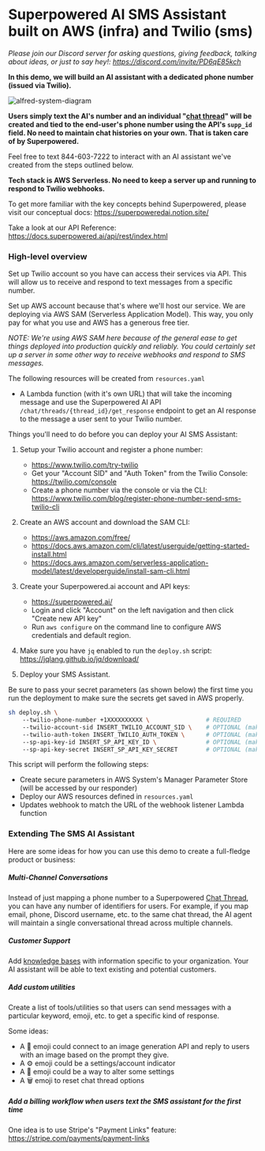 # Superpowered AI SMS Assistant built on AWS (infra) and Twilio (sms)

_Please join our Discord server for asking questions, giving feedback, talking about ideas, or just to say hey!: https://discord.com/invite/PD6qE85kch_

**In this demo, we will build an AI assistant with a dedicated phone number (issued via Twilio).**

![alfred-system-diagram](https://github.com/SuperpoweredAI/superpowered-examples/assets/25647677/590e2c81-6aa3-4964-a9b1-540c6b4faea5)


**Users simply text the AI's number and an individual  "[chat thread](!https://docs.superpowered.ai/api/rest/index.html#tag/Chat)" will be created and tied to the end-user's phone number using the API's `supp_id` field. No need to maintain chat histories on your own. That is taken care of by Superpowered.**

Feel free to text 844-603-7222 to interact with an AI assistant we've created from the steps outlined below.

**Tech stack is AWS Serverless. No need to keep a server up and running to respond to Twilio webhooks.**

To get more familiar with the key concepts behind Superpowered, please visit our conceptual docs: https://superpoweredai.notion.site/

Take a look at our API Reference: https://docs.superpowered.ai/api/rest/index.html



### High-level overview

Set up Twilio account so you have can access their services via API. This will allow us to receive and respond to text messages from a specific number.

Set up AWS account because that's where we'll host our service. We are deploying via AWS SAM (Serverless Application Model). This way, you only pay for what you use and AWS has a generous free tier.

_NOTE: We're using AWS SAM here because of the general ease to get things deployed into production quickly and reliably. You could certainly set up a server in some other way to receive webhooks and respond to SMS messages._

The following resources will be created from `resources.yaml`

- A Lambda function (with it's own URL) that will take the incoming message and use the Superpowered AI API `/chat/threads/{thread_id}/get_response` endpoint to get an AI response to the message a user sent to your Twilio number.

Things you'll need to do before you can deploy your AI SMS Assistant:

1. Setup your Twilio account and register a phone number:
    - https://www.twilio.com/try-twilio
    - Get your "Account SID" and "Auth Token" from the Twilio Console: https://twilio.com/console
    - Create a phone number via the console or via the CLI: https://www.twilio.com/blog/register-phone-number-send-sms-twilio-cli
2. Create an AWS account and download the SAM CLI:
    - https://aws.amazon.com/free/
    - https://docs.aws.amazon.com/cli/latest/userguide/getting-started-install.html
    - https://docs.aws.amazon.com/serverless-application-model/latest/developerguide/install-sam-cli.html
3. Create your Superpowered.ai account and API keys:
    - https://superpowered.ai/
    - Login and click "Account" on the left navigation and then click "Create new API key"
    - Run `aws configure` on the command line to configure AWS credentials and default region.
4. Make sure you have `jq` enabled to run the `deploy.sh` script: https://jqlang.github.io/jq/download/

5. Deploy your SMS Assistant.

Be sure to pass your secret parameters (as shown below) the first time you run the deployment to make sure the secrets get saved in AWS properly.

```bash
sh deploy.sh \ 
    --twilio-phone-number +1XXXXXXXXXX \                # REQUIRED
    --twilio-account-sid INSERT_TWILIO_ACCOUNT_SID \    # OPTIONAL (make sure you set this the first time you run the script)
    --twilio-auth-token INSERT_TWILIO_AUTH_TOKEN \      # OPTIONAL (make sure you set this the first time you run the script)
    --sp-api-key-id INSERT_SP_API_KEY_ID \              # OPTIONAL (make sure you set this the first time you run the script)
    --sp-api-key-secret INSERT_SP_API_KEY_SECRET        # OPTIONAL (make sure you set this the first time you run the script)
```

This script will perform the following steps:

- Create secure parameters in AWS System's Manager Parameter Store (will be accessed by our responder)
- Deploy our AWS resources defined in `resources.yaml`
- Updates webhook to match the URL of the webhook listener Lambda function

### Extending The SMS AI Assistant

Here are some ideas for how you can use this demo to create a full-fledge product or business:

##### Multi-Channel Conversations

Instead of just mapping a phone number to a Superpowered [Chat Thread](!https://docs.superpowered.ai/api/rest/index.html#tag/Chat), you can have any number of identifiers for users. For example, if you map email, phone, Discord username, etc. to the same chat thread, the AI agent will maintain a single conversational thread across multiple channels.


##### Customer Support

Add [knowledge bases](!https://docs.superpowered.ai/api/rest/index.html#tag/Create-Knowledge-Base) with information specific to your organization. Your AI assistant will be able to text existing and potential customers.


##### Add custom utilities

Create a list of tools/utilities so that users can send messages with a particular keyword, emoji, etc. to get a specific kind of response.

Some ideas:

- A :art: emoji could connect to an image generation API and reply to users with an image based on the prompt they give.
- A :gear: emoji could be a settings/account indicator
- A :wrench: emoji could be a way to alter some settings
- A :wastebasket: emoji to reset chat thread options


##### Add a billing workflow when users text the SMS assistant for the first time

One idea is to use Stripe's "Payment Links" feature: https://stripe.com/payments/payment-links

